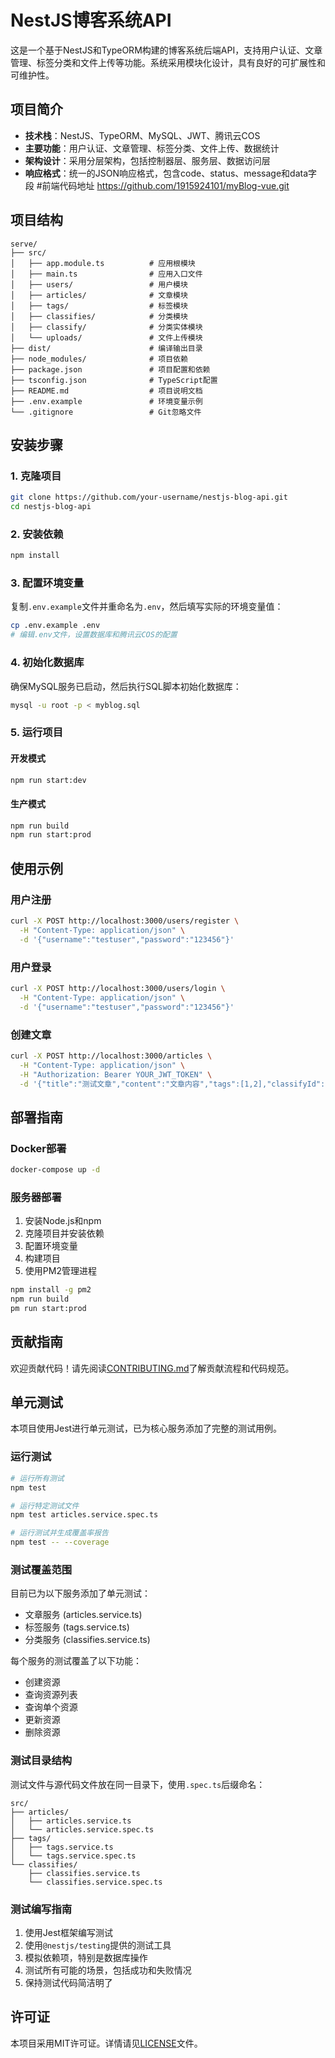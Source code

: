 # NestJS博客系统API

这是一个基于NestJS和TypeORM构建的博客系统后端API，支持用户认证、文章管理、标签分类和文件上传等功能。系统采用模块化设计，具有良好的可扩展性和可维护性。

## 项目简介

- **技术栈**：NestJS、TypeORM、MySQL、JWT、腾讯云COS
- **主要功能**：用户认证、文章管理、标签分类、文件上传、数据统计
- **架构设计**：采用分层架构，包括控制器层、服务层、数据访问层
- **响应格式**：统一的JSON响应格式，包含code、status、message和data字段
#前端代码地址
https://github.com/1915924101/myBlog-vue.git
## 项目结构

```
serve/
├── src/
│   ├── app.module.ts          # 应用根模块
│   ├── main.ts                # 应用入口文件
│   ├── users/                 # 用户模块
│   ├── articles/              # 文章模块
│   ├── tags/                  # 标签模块
│   ├── classifies/            # 分类模块
│   ├── classify/              # 分类实体模块
│   └── uploads/               # 文件上传模块
├── dist/                      # 编译输出目录
├── node_modules/              # 项目依赖
├── package.json               # 项目配置和依赖
├── tsconfig.json              # TypeScript配置
├── README.md                  # 项目说明文档
├── .env.example               # 环境变量示例
└── .gitignore                 # Git忽略文件
```

## 安装步骤

### 1. 克隆项目

```bash
git clone https://github.com/your-username/nestjs-blog-api.git
cd nestjs-blog-api
```

### 2. 安装依赖

```bash
npm install
```

### 3. 配置环境变量

复制`.env.example`文件并重命名为`.env`，然后填写实际的环境变量值：

```bash
cp .env.example .env
# 编辑.env文件，设置数据库和腾讯云COS的配置
```

### 4. 初始化数据库

确保MySQL服务已启动，然后执行SQL脚本初始化数据库：

```bash
mysql -u root -p < myblog.sql
```

### 5. 运行项目

#### 开发模式

```bash
npm run start:dev
```

#### 生产模式

```bash
npm run build
npm run start:prod
```

## 使用示例

### 用户注册

```bash
curl -X POST http://localhost:3000/users/register \
  -H "Content-Type: application/json" \
  -d '{"username":"testuser","password":"123456"}'
```

### 用户登录

```bash
curl -X POST http://localhost:3000/users/login \
  -H "Content-Type: application/json" \
  -d '{"username":"testuser","password":"123456"}'
```

### 创建文章

```bash
curl -X POST http://localhost:3000/articles \
  -H "Content-Type: application/json" \
  -H "Authorization: Bearer YOUR_JWT_TOKEN" \
  -d '{"title":"测试文章","content":"文章内容","tags":[1,2],"classifyId":1}'
```

## 部署指南

### Docker部署

```bash
docker-compose up -d
```

### 服务器部署

1. 安装Node.js和npm
2. 克隆项目并安装依赖
3. 配置环境变量
4. 构建项目
5. 使用PM2管理进程

```bash
npm install -g pm2
npm run build
pm run start:prod
```

## 贡献指南

欢迎贡献代码！请先阅读[CONTRIBUTING.md](CONTRIBUTING.md)了解贡献流程和代码规范。

## 单元测试

本项目使用Jest进行单元测试，已为核心服务添加了完整的测试用例。

### 运行测试

```bash
# 运行所有测试
npm test

# 运行特定测试文件
npm test articles.service.spec.ts

# 运行测试并生成覆盖率报告
npm test -- --coverage
```

### 测试覆盖范围

目前已为以下服务添加了单元测试：
- 文章服务 (articles.service.ts)
- 标签服务 (tags.service.ts)
- 分类服务 (classifies.service.ts)

每个服务的测试覆盖了以下功能：
- 创建资源
- 查询资源列表
- 查询单个资源
- 更新资源
- 删除资源

### 测试目录结构

测试文件与源代码文件放在同一目录下，使用`.spec.ts`后缀命名：

```
src/
├── articles/
│   ├── articles.service.ts
│   └── articles.service.spec.ts
├── tags/
│   ├── tags.service.ts
│   └── tags.service.spec.ts
└── classifies/
    ├── classifies.service.ts
    └── classifies.service.spec.ts
```

### 测试编写指南

1. 使用Jest框架编写测试
2. 使用`@nestjs/testing`提供的测试工具
3. 模拟依赖项，特别是数据库操作
4. 测试所有可能的场景，包括成功和失败情况
5. 保持测试代码简洁明了

## 许可证

本项目采用MIT许可证。详情请见[LICENSE](LICENSE)文件。
